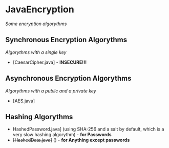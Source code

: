 # JavaEncryption
_Some encryption algorythms_

## Synchronous Encryption Algorythms
_Algorythms with a single key_

- [CaesarCipher.java] - **INSECURE!!!**

## Asynchronous Encryption Algorythms
_Algorythms with a public and a private key_

- [AES.java]

## Hashing Algorythms

- HashedPassword.java] (using SHA-256 and a salt by default, which is a very slow hashing algorythm) - **for Passwords**
- ~~[HashedData.java]~~ () - **for Anything except passwords**
